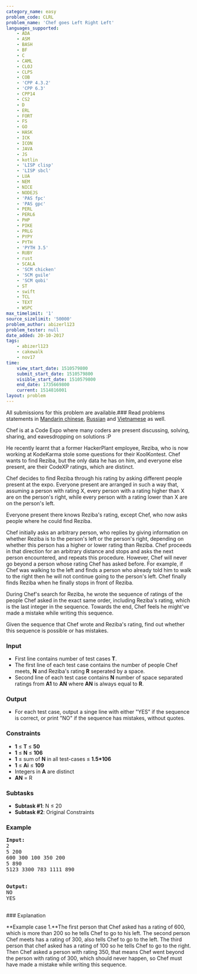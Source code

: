 ```yaml
---
category_name: easy
problem_code: CLRL
problem_name: 'Chef goes Left Right Left'
languages_supported:
    - ADA
    - ASM
    - BASH
    - BF
    - C
    - CAML
    - CLOJ
    - CLPS
    - COB
    - 'CPP 4.3.2'
    - 'CPP 6.3'
    - CPP14
    - CS2
    - D
    - ERL
    - FORT
    - FS
    - GO
    - HASK
    - ICK
    - ICON
    - JAVA
    - JS
    - kotlin
    - 'LISP clisp'
    - 'LISP sbcl'
    - LUA
    - NEM
    - NICE
    - NODEJS
    - 'PAS fpc'
    - 'PAS gpc'
    - PERL
    - PERL6
    - PHP
    - PIKE
    - PRLG
    - PYPY
    - PYTH
    - 'PYTH 3.5'
    - RUBY
    - rust
    - SCALA
    - 'SCM chicken'
    - 'SCM guile'
    - 'SCM qobi'
    - ST
    - swift
    - TCL
    - TEXT
    - WSPC
max_timelimit: '1'
source_sizelimit: '50000'
problem_author: abizerl123
problem_tester: null
date_added: 20-10-2017
tags:
    - abizerl123
    - cakewalk
    - nov17
time:
    view_start_date: 1510579800
    submit_start_date: 1510579800
    visible_start_date: 1510579800
    end_date: 1735669800
    current: 1514816001
layout: problem
---
```

All submissions for this problem are available.### Read problems statements in [Mandarin chinese](http://www.codechef.com/download/translated/NOV17/mandarin/CLRL.pdf), [Russian](http://www.codechef.com/download/translated/NOV17/russian/CLRL.pdf) and [Vietnamese](http://www.codechef.com/download/translated/NOV17/vietnamese/CLRL.pdf) as well.

Chef is at a Code Expo where many coders are present discussing, solving, sharing, and eavesdropping on solutions :P

He recently learnt that a former HackerPlant employee, Reziba, who is now working at KodeKarma stole some questions for their KoolKontest. Chef wants to find Reziba, but the only data he has on him, and everyone else present, are their CodeXP ratings, which are distinct.

Chef decides to find Reziba through his rating by asking different people present at the expo. Everyone present are arranged in such a way that, assuming a person with rating X, every person with a rating higher than X are on the person's right, while every person with a rating lower than X are on the person's left.

Everyone present there knows Reziba's rating, except Chef, who now asks people where he could find Reziba.

Chef initially asks an arbitrary person, who replies by giving information on whether Reziba is to the person's left or the person's right, depending on whether this person has a higher or lower rating than Reziba.
Chef proceeds in that direction for an arbitrary distance and stops and asks the next person encountered, and repeats this procedure.
 However, Chef will never go beyond a person whose rating Chef has asked before. For example, if Chef was walking to the left and finds a person who already told him to walk to the right then he will not continue going to the person's left. 
Chef finally finds Reziba when he finally stops in front of Reziba.

During Chef's search for Reziba, he wrote the sequence of ratings of the people Chef asked in the exact same order, including Reziba's rating, which is the last integer in the sequence.
Towards the end, Chef feels he might've made a mistake while writing this sequence.

Given the sequence that Chef wrote and Reziba's rating, find out whether this sequence is possible or has mistakes.

### Input

- First line contains number of test cases **T**.
- The first line of each test case contains the number of people Chef meets, **N** and Reziba's rating **R** seperated by a space.
- Second line of each test case contains **N** number of space separated ratings from **A1** to **AN** where **AN** is always equal to **R**.

### Output

- For each test case, output a singe line with either "YES" if the sequence is correct, or print "NO" if the sequence has mistakes, without quotes.

### Constraints

- **1** ≤ **T** ≤ **50**
- **1** ≤ **N** ≤ **106**
- **1** ≤ sum of **N** in all test-cases ≤ **1.5\*106**
- **1** ≤ **Ai** ≤ **109**
- Integers in **A** are distinct
- **AN** = R

### Subtasks

- **Subtask #1**: N ≤ 20
- **Subtask #2**: Original Constraints

### Example

<pre><b>Input:</b>
2
5 200
600 300 100 350 200
5 890
5123 3300 783 1111 890
<p></p>
<b>Output:</b>
NO
YES

</pre>### Explanation
**Example case 1.**The first person that Chef asked has a rating of 600, which is more than 200 so he tells Chef to go to his left. The second person Chef meets has a rating of 300, also tells Chef to go to the left. The third person that chef asked has a rating of 100 so he tells Chef to go to the right. Then Chef asked a person with rating 350, that means Chef went beyond the person with rating of 300, which should never happen, so Chef must have made a mistake while writing this sequence.

